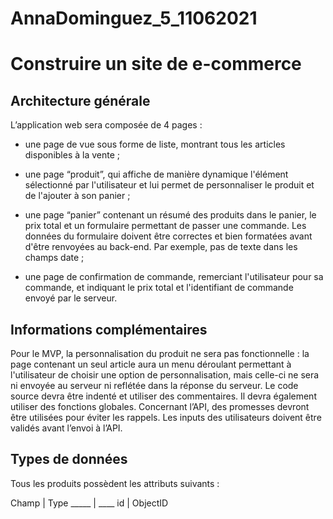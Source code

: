 # AnnaDominguez_5_11062021

# Construire un site de e-commerce

## Architecture générale
L’application web sera composée de 4 pages :

* une page de vue sous forme de liste, montrant tous les articles disponibles
à la vente ;

* une page “produit”, qui affiche de manière dynamique l'élément
sélectionné par l'utilisateur et lui permet de personnaliser le produit et de
l'ajouter à son panier ;

* une page “panier” contenant un résumé des produits dans le panier, le prix
total et un formulaire permettant de passer une commande. Les données
du formulaire doivent être correctes et bien formatées avant d'être
renvoyées au back-end. Par exemple, pas de texte dans les champs date ;

* une page de confirmation de commande, remerciant l'utilisateur pour sa
commande, et indiquant le prix total et l'identifiant de commande envoyé
par le serveur.


## Informations complémentaires
Pour le MVP, la personnalisation du produit ne sera pas fonctionnelle : la page
contenant un seul article aura un menu déroulant permettant à l'utilisateur de
choisir une option de personnalisation, mais celle-ci ne sera ni envoyée au serveur
ni reflétée dans la réponse du serveur.
Le code source devra être indenté et utiliser des commentaires. Il devra
également utiliser des fonctions globales.
Concernant l’API, des promesses devront être utilisées pour éviter les rappels.
Les inputs des utilisateurs doivent être validés avant l’envoi à l’API.

## Types de données
Tous les produits possèdent les attributs suivants :

Champ | Type
_____ | ____
id | ObjectID
